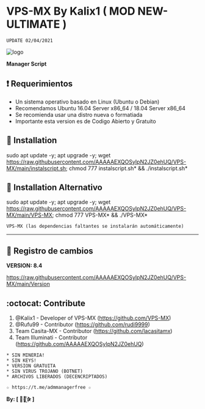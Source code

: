 ﻿# VPS-MX By Kalix1 ( MOD NEW-ULTIMATE )
```
UPDATE 02/04/2021
```

![logo](https://github.com/AAAAAEXQOSyIpN2JZ0ehUQ/VPS-MX/blob/main/Imagenes/NEW-ULTIMATE-VPS-MX-8.4.png)

**Manager Script**

## :heavy_exclamation_mark: Requerimientos

* Un sistema operativo basado en Linux (Ubuntu o Debian) 
* Recomendamos Ubuntu 16.04 Server x86_64 / 18.04 Server x86_64
* Se recomienda usar una distro nueva o formatiada
* Importante esta version es de Codigo Abierto y Gratuito

## :book: Installation

sudo apt update -y; apt upgrade -y; wget https://raw.githubusercontent.com/AAAAAEXQOSyIpN2JZ0ehUQ/VPS-MX/main/instalscript.sh; chmod 777 instalscript.sh* && ./instalscript.sh*

## :book: Installation Alternativo

sudo apt update -y; apt upgrade -y; wget https://raw.githubusercontent.com/AAAAAEXQOSyIpN2JZ0ehUQ/VPS-MX/main/VPS-MX; chmod 777 VPS-MX* && ./VPS-MX*

```
VPS-MX (las dependencias faltantes se instalarán automáticamente)
```
-------------------------------------------------------------------------------

## :scroll: Registro de cambios

**VERSION: 8.4**

https://raw.githubusercontent.com/AAAAAEXQOSyIpN2JZ0ehUQ/VPS-MX/main/Version

## :octocat: Contribute

1. @Kalix1 - Developer of VPS-MX (https://github.com/VPS-MX)
2. @Rufu99 - Contributor (https://github.com/rudi9999)
3. Team Casita-MX - Contributor (https://github.com/lacasitamx)
4. Team Illuminati - Contributor (https://github.com/AAAAAEXQOSyIpN2JZ0ehUQ) 

```
* SIN MINERIA! 
* SIN KEYS! 
* VERSION GRATUITA 
* SIN VIRUS TROJANO (BOTNET) 
* ARCHIVOS LIBERADOS (DECENCRIPTADOS)
```

```
☆ https://t.me/admmanagerfree ☆
```

**By: [  ⃘⃤꙰✰ ]**
